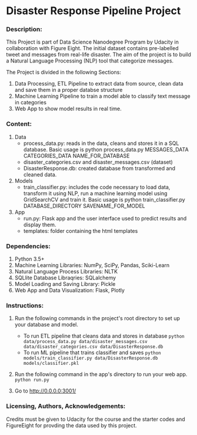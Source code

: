 # Disaster Response Pipeline Project

### Description:
This Project is part of Data Science Nanodegree Program by Udacity in collaboration with Figure Eight. The initial dataset contains pre-labelled tweet and messages from real-life disaster. The aim of the project is to build a Natural Language Processing (NLP) tool that categorize messages.

The Project is divided in the following Sections:

1. Data Processing, ETL Pipeline to extract data from source, clean data and save them in a proper databse structure
2. Machine Learning Pipeline to train a model able to classify text message in categories
3. Web App to show model results in real time.

### Content:
1. Data
    - process_data.py: reads in the data, cleans and stores it in a SQL database. 
       Basic usage is python process_data.py MESSAGES_DATA CATEGORIES_DATA NAME_FOR_DATABASE
    - disaster_categories.csv and disaster_messages.csv (dataset)
    - DisasterResponse.db: created database from transformed and cleaned data.
2. Models
    - train_classifier.py: includes the code necessary to load data, transform it using NLP,
       run a  machine learning model using GridSearchCV and train it. 
       Basic usage is python train_classifier.py DATABASE_DIRECTORY SAVENAME_FOR_MODEL
3. App
    - run.py: Flask app and the user interface used to predict results and display them.
    - templates: folder containing the html templates

### Dependencies:
1. Python 3.5+
2. Machine Learning Libraries: NumPy, SciPy, Pandas, Sciki-Learn
3. Natural Language Process Libraries: NLTK
4. SQLlite Database Libraqries: SQLalchemy
5. Model Loading and Saving Library: Pickle
6. Web App and Data Visualization: Flask, Plotly


### Instructions:
1. Run the following commands in the project's root directory to set up your database and model.

    - To run ETL pipeline that cleans data and stores in database
        `python data/process_data.py data/disaster_messages.csv data/disaster_categories.csv data/DisasterResponse.db`
    - To run ML pipeline that trains classifier and saves
        `python models/train_classifier.py data/DisasterResponse.db models/classifier.pkl`

2. Run the following command in the app's directory to run your web app.
    `python run.py`

3. Go to http://0.0.0.0:3001/


### Licensing, Authors, Acknowledgements:
Credits must be given to Udacity for the course and the starter codes and FigureEight for provding the data used by this project.
